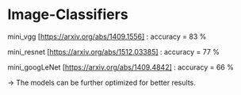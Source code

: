 # Image-Classifiers

mini_vgg [https://arxiv.org/abs/1409.1556]       : accuracy = 83 %


mini_resnet [https://arxiv.org/abs/1512.03385]   : accuracy = 77 % 


mini_googLeNet [https://arxiv.org/abs/1409.4842] : accuracy = 66 %



-> The models can be further optimized for better results.
